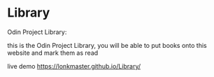# Library
Odin Project Library:

this is the Odin Project Library, you will be able to put books onto this website and mark them as read 

live demo https://lonkmaster.github.io/Library/
